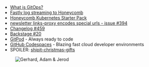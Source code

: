 - [What is GitOps?](https://www.gitops.tech/)
- [Fastly log streaming to Honeycomb](https://docs.fastly.com/en/guides/log-streaming-honeycomb)
- [Honeycomb Kubernetes Starter Pack](https://docs.honeycomb.io/api/boards-api/kubernetes-starter-pack/)
- [newsletter links-proxy encodes special urls - issue #394](https://github.com/thechangelog/changelog.com/issues/394)
- [Changelog #459](https://changelog.com/podcast/459)
- [Backstage #20](https://changelog.com/backstage/20)
- [GitPod](https://www.gitpod.io) - Always ready to code
- [GitHub Codespaces](https://github.com/features/codespaces) - Blazing fast cloud developer environments
- SPOILER: [shipit-christmas-gifts](https://github.com/thechangelog/changelog.com/labels/echoes%2Finitiative%3A%20ship-it-christmas-gifts)

<figure class="richtext-figure richtext-figure--full">
  <img src="https://cdn.changelog.com/shipit/shipit-30--kaizen3.jpg" alt="Gerhard, Adam & Jerod" loading="lazy">
</figure>
